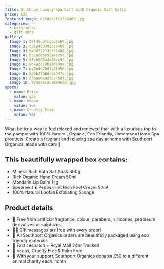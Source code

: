 ```yaml
---
title: Birthday Luxury Spa Gift with Organic Bath Salts
price: £35
featured_image: 82f49cafc23d4a69.jpg
categories:
  - bath-salts
  - gift-sets
gallery:
  Image 1: 82f49cafc23d4a69.jpg
  Image 2: cc1a48d3d56d64b5.jpg
  Image 3: 948872233bff7a88.jpg
  Image 4: bb19c06e95e4cc9c.jpg
  Image 5: 9fe868944e81cc9f.jpg
  Image 6: eb4acc70b10f899e.jpg
  Image 7: b48b462bd7461d56.jpg
  Image 8: 8d8b3706dcbc847c.jpg
  Image 9: d5aae6a0d78045d7.jpg
  Image 10: 975de8cada889e30.jpg
specs:
  - name: Price
    value: £35
  - name: Vegan
    value: Yes
  - name: Cruelty Free
    value: Yes
---
```


What better a way to feel relaxed and renewed than with a luxurious top to toe pamper with 100% Natural, Organic, Eco Friendly, Handmade Home Spa products. Create a fragrant and relaxing spa day at home with Southport Organics, made with care 🛁

## This beautifully wrapped box contains:

- Mineral Rich Bath Salt Soak 300g
- Rich Organic Hand Cream 50ml
- Mandarin Lip Balm 14g
- Spearmint & Peppermint Rich Foot Cream 50ml
- 100% Natural Loofah Exfoliating Sponge

## Product details

- 🍊 Free from artificial fragrance, colour, parabens, sillicones, petroleum derivatives or sulphates.
- ✍🏼 Gift messages are free with every order!
- 🌿 All Southport Organics orders are beautifully packaged using eco friendly materials
- 📮 Fast despatch + Royal Mail 24hr Tracked
- 🐰 Vegan, Cruelty Free & Palm Free
- 🐾 With your support, Southport Organics donates £50 to a different animal charity each month
